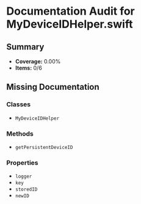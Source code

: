 # Documentation Audit for MyDeviceIDHelper.swift

## Summary

- **Coverage:** 0.00%
- **Items:** 0/6

## Missing Documentation

### Classes
- `MyDeviceIDHelper`

### Methods
- `getPersistentDeviceID`

### Properties
- `logger`
- `key`
- `storedID`
- `newID`
